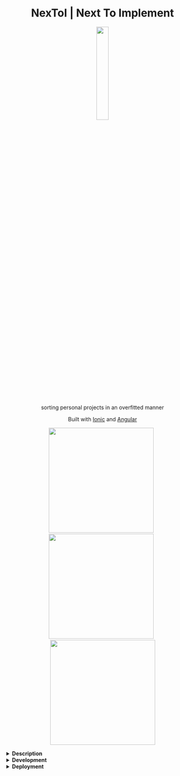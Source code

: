 <h1 align="center">NexToI | Next To Implement</h1>

<p align="center">
	<img src="https://i.imgur.com/xO0fYpr.png" width="25%"/>
</p>
	
<p align="center">
	sorting personal projects in an overfitted manner
</p>

<p align="center">
	Built with <a href="https://ionicframework.com/">Ionic</a> and <a href="https://angular.io/">Angular</a>
</p>




<p>
	<div align="center">
		<img src="https://i.imgur.com/LtMgN3O.png" width="275px"/> &nbsp; 
		<img src="https://i.imgur.com/YwAE2Q2.png" width="275px"/> &nbsp; 	
		<img src="https://i.imgur.com/VVBE8gF.png" width="275px"/>
	</div>
</p>


<details><summary><strong>Description</strong></summary>
<p>

Typically for people who have more ideas than time to implement them all, this app helps you figure out which should be the next one to be implemented.

This app allows you to manage by adding new ideas as they sprout, classifying them on multiple categories
such as:
* motivation
* social status
* profitability
* workload
* educational
* door opening
* usefulness
* scalability
* costs
* realistic

You can then sort, filter and search for your ideas and ultimately archive and delete them.
</p>
</details>





<details><summary><strong>Development</strong></summary>

* `ionic cordova build ios/android --prod` build for android
* `ionic cordova run android --device` run on android
* `ionic cordova run android --device  -l --debug` run on android for debug
* `ionic cordova build browser` + `ionic serve --cordova --platform browser` to have cordova with livereload 
* `ionic serve --lab --cordova --platform browser` to open the ionic-lab

</details>







<details><summary><strong>Deployment</strong></summary>

### PlayStore

#### Outdated
1. [source](https://ionicframework.com/docs/publishing/play-store)
2. run `release.sh` (custom made file)
3. upload to play store

#### Updated

1. If android platform is still not present: `cordova platform add android`
2. Update the **cdvVersionCode** in [gradle.properties](platforms/android/gradle.properties) to be larger than the one visible in [Google Play Console](https://play.google.com/apps/publish/) (as a reference started as `100001` for `v1.0.1`)
3. Update the `version` in [package.json](package.json) and [config.xml](config.xml)
4. `ionic cordova build android --prod --release` (will generate gradlew if not present)
5. Copy [my-release-keys.jks](my-release-keys.jks) and [release-signing.properties](release-signing.properties)
6. Next step requires `release-signing.properties` to exist in `android/platform` according to [this](https://stackoverflow.com/a/39727947/6196010), otherwise playstore won't accept as it is not signed
7. `cd platforms/android/` and then `./gradlew clean bundle` - aftwerwards the **signed** (assuming release-signing.properties) bundle will be available [here](platforms\android\app\build\outputs\bundle\release)
8. Go to [Google Play Console](https://play.google.com/apps/publish/) select app > Release Management > App Releases > Production and upload new bundle
</details>
